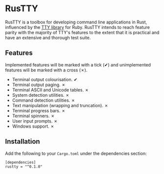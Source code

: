 # RusTTY

RusTTY is a toolbox for developing command line applications in Rust, influenced
by the [TTY library][tty] for Ruby. RusTTY intends to reach feature parity with
the majority of TTY's features to the extent that it is practical and have
an extensive and thorough test suite.

## Features

Implemented features will be marked with a tick (✔) and unimplemented features
will be marked with a cross (✗).

- Terminal output colourisation. ✔
- Terminal output paging. ✗
- Terminal ASCII and Unicode tables. ✗
- System detection utilities. ✗
- Command detection utilities. ✗
- Text manipulation (wrapping and truncation). ✗
- Terminal progress bars. ✗
- Terminal spinners. ✗
- User input prompts. ✗
- Windows support. ✗

## Installation

Add the following to your `Cargo.toml` under the dependencies section:

```
[dependencies]
rustty = "^0.1.0"
```

[tty]: http://peter-murach.github.io/tty/
